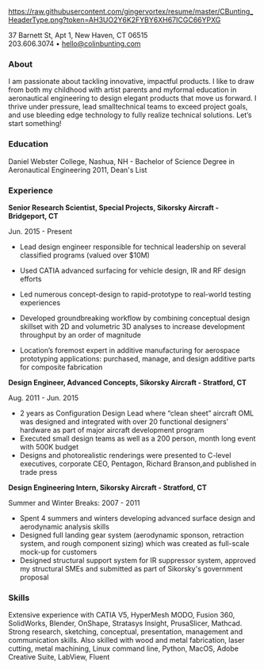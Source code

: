 https://raw.githubusercontent.com/gingervortex/resume/master/CBunting_HeaderType.png?token=AH3UO2Y6K2FYBY6XH67ICGC66YPXG

37 Barnett St, Apt 1, New Haven, CT 06515  
203.606.3074 • [hello@colinbunting.com](mailto:hello@colinbunting.com)

### About

I am passionate about tackling innovative, impactful products. I like to draw from both my childhood with artist parents and myformal education in aeronautical engineering to design elegant products that move us forward. I thrive under pressure, lead smalltechnical teams to exceed project goals, and use bleeding edge technology to fully realize technical solutions. Let’s start something!

### Education

Daniel Webster College, Nashua, NH - Bachelor of Science Degree in Aeronautical Engineering 2011, Dean's List

### Experience

**Senior Research Scientist, Special Projects, Sikorsky Aircraft - Bridgeport, CT**

Jun. 2015 - Present

- Lead design engineer responsible for technical leadership on several classified programs (valued over $10M)

- Used CATIA advanced surfacing for vehicle design, IR and RF design efforts

- Led numerous concept-design to rapid-prototype to real-world testing experiences 

- Developed groundbreaking workflow by combining conceptual design skillset with 2D and volumetric 3D analyses to increase development throughput by an order of magnitude

- Location’s foremost expert in additive manufacturing for aerospace prototyping applications: purchased, manage, and design additive parts for composite fabrication

**Design Engineer, Advanced Concepts, Sikorsky Aircraft - Stratford, CT**

Aug. 2011 - Jun. 2015

- 2 years as Configuration Design Lead where “clean sheet” aircraft OML was designed and integrated with over 20 functional designers’ hardware as part of major aircraft development program
- Executed small design teams as well as a 200 person, month long event with 500K budget
- Designs and photorealistic renderings were presented to C-level executives, corporate CEO, Pentagon, Richard Branson,and published in trade press

**Design Engineering Intern, Sikorsky Aircraft - Stratford, CT**

Summer and Winter Breaks: 2007 - 2011

- Spent 4 summers and winters developing advanced surface design and aerodynamic analysis skills
- Designed full landing gear system (aerodynamic sponson, retraction system, and rough component sizing) which was created as full-scale mock-up for customers
- Designed structural support system for IR suppressor system, approved my structural SMEs and submitted as part of Sikorsky's government proposal

### Skills

Extensive experience with CATIA V5, HyperMesh MODO, Fusion 360, SolidWorks, Blender, OnShape, Stratasys Insight, PrusaSlicer, Mathcad. Strong research, sketching, conceptual, presentation, management and communication skills. Also skilled with wood and metal fabrication, laser cutting, metal machining, Linux command line, Python, MacOS, Adobe Creative Suite, LabView, Fluent
